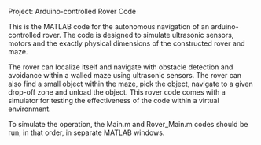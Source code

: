 Project: Arduino-controlled Rover Code

This is the MATLAB code for the autonomous navigation of an arduino-controlled rover.
The code is designed to simulate ultrasonic sensors, motors and the exactly physical dimensions of the constructed rover and maze.

The rover can localize itself and navigate with obstacle detection and avoidance within a walled maze using ultrasonic sensors.
The rover can also find a small object within the maze, pick the object, navigate to a given drop-off zone and unload the object.
This rover code comes with a simulator for testing the effectiveness of the code within a virtual environment.

To simulate the operation, the Main.m and Rover_Main.m codes should be run, in that order, in separate MATLAB windows.
